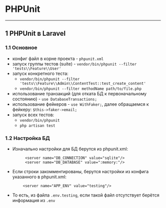 # PHPUnit

---

## 1 PHPUnit в Laravel

### 1.1 Основное

- конфиг файл в корне проекта - `phpunit.xml`
- запуск группы тестов (suite) - `vendor/bin/phpunit --filter 'tests\\Feature\\User'`
- запуск конкретного теста:
  - `vendor/bin/phpunit --filter 'tests\\Feature\\Admin\\ContentTest::test_create_content'`
  - `vendor/bin/phpunit --filter methodName path/to/file.php`
- использование транзакций (для отката БД к первоначальному состоянию) - `use DatabaseTransactions;`
- использование фейкеров - `use WithFaker;`, далее обращаемся к фейкеру: `$this->faker->email;`
- запуск всех тестов:
  - `vendor/bin/phpunit`
  - `php artisan test`

### 1.2 Настройка БД

- Изначально настройки для БД берутся из phpunit.xml:

```
         <server name="DB_CONNECTION" value="sqlite"/>
         <server name="DB_DATABASE" value=":memory:"/>
```

- Если строки закомментированы, берутся настройки из конфига указанного в phpunit.xml:

```
        <server name="APP_ENV" value="testing"/>
```

- То есть, из файла `.env.testing`, если такой файл отсутствует берётся информация из `.env`
